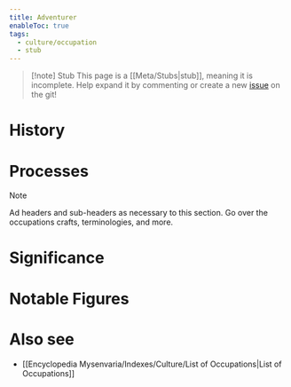 ```yaml
---
title: Adventurer
enableToc: true
tags:
  - culture/occupation
  - stub
---
```


> [!note] Stub
> This page is a [[Meta/Stubs|stub]], meaning it is incomplete. Help expand it by commenting or create a new [issue](https://github.com/RagtimeGal/quartz--encyclopedia-mysenvaria/issues/new/choose) on the git!


# History

# Processes
> [!note]
> Ad headers and sub-headers as necessary to this section. Go over the occupations crafts, terminologies, and more.

# Significance

# Notable Figures

# Also see
- [[Encyclopedia Mysenvaria/Indexes/Culture/List of Occupations|List of Occupations]]